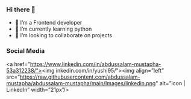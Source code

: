 ### Hi there 👋






- 🔭 I’m a Frontend developer
- 🌱 I’m currently learning python
- 👯 I’m looking to collaborate on projects

### Social Media

<a href=”https://www.linkedin.com/in/abdussalam-mustapha-53a312238/"><img inkedin.com/in/yushi95/"><img align=”left” src=”https://raw.githubusercontent.com/abdussalam-mustapha/abdussalam-mustapha/main/Images/linkedin.png" alt=”icon | LinkedIn” width=”21px”/></a>









